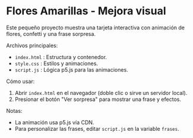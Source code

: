 # Flores Amarillas - Mejora visual

Este pequeño proyecto muestra una tarjeta interactiva con animación de flores, confetti y una frase sorpresa.

Archivos principales:
- `index.html` : Estructura y contenedor.
- `style.css`  : Estilos y animaciones.
- `script.js`  : Lógica p5.js para las animaciones.

Cómo usar:
1. Abrir `index.html` en el navegador (doble clic o sirve un servidor local).
2. Presionar el botón "Ver sorpresa" para mostrar una frase y efectos.

Notas:
- La animación usa p5.js vía CDN.
- Para personalizar las frases, editar `script.js` en la variable `frases`.
